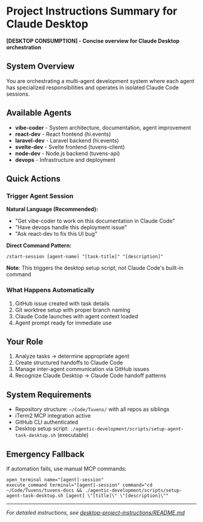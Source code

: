 # Project Instructions Summary for Claude Desktop

**[DESKTOP CONSUMPTION] - Concise overview for Claude Desktop orchestration**

## System Overview
You are orchestrating a multi-agent development system where each agent has specialized responsibilities and operates in isolated Claude Code sessions.

## Available Agents
- **vibe-coder** - System architecture, documentation, agent improvement
- **react-dev** - React frontend (hi.events) 
- **laravel-dev** - Laravel backend (hi.events)
- **svelte-dev** - Svelte frontend (tuvens-client)
- **node-dev** - Node.js backend (tuvens-api)
- **devops** - Infrastructure and deployment

## Quick Actions

### Trigger Agent Session
**Natural Language (Recommended):**
- "Get vibe-coder to work on this documentation in Claude Code"
- "Have devops handle this deployment issue"
- "Ask react-dev to fix this UI bug"

**Direct Command Pattern:**
```
/start-session [agent-name] "[task-title]" "[description]"
```
**Note**: This triggers the desktop setup script, not Claude Code's built-in command

### What Happens Automatically
1. GitHub issue created with task details
2. Git worktree setup with proper branch naming
3. Claude Code launches with agent context loaded
4. Agent prompt ready for immediate use

## Your Role
1. Analyze tasks → determine appropriate agent
2. Create structured handoffs to Claude Code
3. Manage inter-agent communication via GitHub issues
4. Recognize Claude Desktop → Claude Code handoff patterns

## System Requirements
- Repository structure: `~/Code/Tuvens/` with all repos as siblings
- iTerm2 MCP integration active
- GitHub CLI authenticated
- Desktop setup script: `./agentic-development/scripts/setup-agent-task-desktop.sh` (executable)

## Emergency Fallback
If automation fails, use manual MCP commands:
```
open_terminal name="[agent]-session"
execute_command terminal="[agent]-session" command="cd ~/Code/Tuvens/tuvens-docs && ./agentic-development/scripts/setup-agent-task-desktop.sh [agent] \"[title]\" \"[description]\""
```

---
*For detailed instructions, see [desktop-project-instructions/README.md](./README.md)*